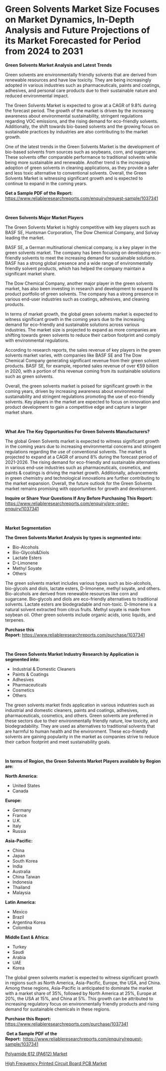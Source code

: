 <p><h1>Green Solvents Market Size Focuses on Market Dynamics, In-Depth Analysis and Future Projections of its Market Forecasted for Period from 2024 to 2031</h1></p><p><strong>Green Solvents Market Analysis and Latest Trends</strong></p>
<p><p>Green solvents are environmentally friendly solvents that are derived from renewable resources and have low toxicity. They are being increasingly adopted in various industries such as pharmaceuticals, paints and coatings, adhesives, and personal care products due to their sustainable nature and reduced environmental impact.</p><p>The Green Solvents Market is expected to grow at a CAGR of 9.8% during the forecast period. The growth of the market is driven by the increasing awareness about environmental sustainability, stringent regulations regarding VOC emissions, and the rising demand for eco-friendly solvents. Additionally, the shift towards bio-based solvents and the growing focus on sustainable practices by industries are also contributing to the market growth.</p><p>One of the latest trends in the Green Solvents Market is the development of bio-based solvents from sources such as soybeans, corn, and sugarcane. These solvents offer comparable performance to traditional solvents while being more sustainable and renewable. Another trend is the increasing adoption of green solvents in cleaning applications, as they provide a safer and less toxic alternative to conventional solvents. Overall, the Green Solvents Market is witnessing significant growth and is expected to continue to expand in the coming years.</p></p>
<p><strong>Get a Sample PDF of the Report:&nbsp;</strong> <a href="https://www.reliableresearchreports.com/enquiry/request-sample/1037341">https://www.reliableresearchreports.com/enquiry/request-sample/1037341</a></p>
<p>&nbsp;</p>
<p><strong>Green Solvents Major Market Players</strong></p>
<p><p>The Green Solvents Market is highly competitive with key players such as BASF SE, Huntsman Corporation, The Dow Chemical Company, and Solvay leading the market. </p><p>BASF SE, a German multinational chemical company, is a key player in the green solvents market. The company has been focusing on developing eco-friendly solvents to meet the increasing demand for sustainable solutions. BASF has a strong global presence and a wide range of environmentally friendly solvent products, which has helped the company maintain a significant market share.</p><p>The Dow Chemical Company, another major player in the green solvents market, has also been investing in research and development to expand its product portfolio of green solvents. The company has a strong presence in various end-user industries such as coatings, adhesives, and cleaning products.</p><p>In terms of market growth, the global green solvents market is expected to witness significant growth in the coming years due to the increasing demand for eco-friendly and sustainable solutions across various industries. The market size is projected to expand as more companies are shifting towards green solvents to reduce their carbon footprint and comply with environmental regulations.</p><p>According to research reports, the sales revenue of key players in the green solvents market varies, with companies like BASF SE and The Dow Chemical Company generating significant revenue from their green solvent products. BASF SE, for example, reported sales revenue of over €59 billion in 2020, with a portion of this revenue coming from its sustainable solutions such as green solvents.</p><p>Overall, the green solvents market is poised for significant growth in the coming years, driven by increasing awareness about environmental sustainability and stringent regulations promoting the use of eco-friendly solvents. Key players in the market are expected to focus on innovation and product development to gain a competitive edge and capture a larger market share.</p></p>
<p>&nbsp;</p>
<p><strong>What Are The Key Opportunities For Green Solvents Manufacturers?</strong></p>
<p><p>The global Green Solvents market is expected to witness significant growth in the coming years due to increasing environmental concerns and stringent regulations regarding the use of conventional solvents. The market is projected to expand at a CAGR of around 8% during the forecast period of 2021-2026. The rising demand for eco-friendly and sustainable alternatives in various end-use industries such as pharmaceuticals, cosmetics, and paints & coatings is driving the market growth. Additionally, advancements in green chemistry and technological innovations are further contributing to the market expansion. Overall, the future outlook for the Green Solvents market remains promising with opportunities for growth and development.</p></p>
<p><strong>Inquire or Share Your Questions If Any Before Purchasing This Report:</strong> <a href="https://www.reliableresearchreports.com/enquiry/pre-order-enquiry/1037341">https://www.reliableresearchreports.com/enquiry/pre-order-enquiry/1037341</a></p>
<p>&nbsp;</p>
<p><strong>Market Segmentation</strong></p>
<p><strong>The Green Solvents Market Analysis by types is segmented into:</strong></p>
<p><ul><li>Bio-Alcohols</li><li>Bio-Glycols&Diols</li><li>Lactate Esters</li><li>D-Limonene</li><li>Methyl Soyate</li><li>Others</li></ul></p>
<p><p>The green solvents market includes various types such as bio-alcohols, bio-glycols and diols, lactate esters, D-limonene, methyl soyate, and others. Bio-alcohols are derived from renewable resources like corn and sugarcane. Bio-glycols and diols are eco-friendly alternatives to traditional solvents. Lactate esters are biodegradable and non-toxic. D-limonene is a natural solvent extracted from citrus fruits. Methyl soyate is made from soybean oil. Other green solvents include organic acids, ionic liquids, and terpenes.</p></p>
<p><strong>Purchase this Report:&nbsp;</strong><a href="https://www.reliableresearchreports.com/purchase/1037341">https://www.reliableresearchreports.com/purchase/1037341</a></p>
<p>&nbsp;</p>
<p><strong>The Green Solvents Market Industry Research by Application is segmented into:</strong></p>
<p><ul><li>Industrial & Domestic Cleaners</li><li>Paints & Coatings</li><li>Adhesives</li><li>Pharmaceuticals</li><li>Cosmetics</li><li>Others</li></ul></p>
<p><p>The green solvents market finds application in various industries such as industrial and domestic cleaners, paints and coatings, adhesives, pharmaceuticals, cosmetics, and others. Green solvents are preferred in these sectors due to their environmentally friendly nature, low toxicity, and biodegradability. They are used as alternatives to traditional solvents that are harmful to human health and the environment. These eco-friendly solvents are gaining popularity in the market as companies strive to reduce their carbon footprint and meet sustainability goals.</p></p>
<p>&nbsp;</p>
<p><strong>In terms of Region, the Green Solvents Market Players available by Region are:</strong></p>
<p>
    <p> <strong> North America: </strong>
        <ul>
            <li>United States</li>
            <li>Canada</li>
        </ul>
        </p> 
    <p> <strong> Europe: </strong>
        <ul>
            <li>Germany</li>
            <li>France</li>
            <li>U.K.</li>
            <li>Italy</li>
            <li>Russia</li>
        </ul>
        </p> 
    <p> <strong> Asia-Pacific: </strong>
        <ul>
            <li>China</li>
            <li>Japan</li>
            <li>South Korea</li>
            <li>India</li>
            <li>Australia</li>
            <li>China Taiwan</li>
            <li>Indonesia</li>
            <li>Thailand</li>
            <li>Malaysia</li>
        </ul>
        </p> 
    <p> <strong> Latin America: </strong>
        <ul>
            <li>Mexico</li>
            <li>Brazil</li>
            <li>Argentina Korea</li>
            <li>Colombia</li>
        </ul>
        </p> 
    <p> <strong> Middle East & Africa: </strong>
        <ul>
            <li>Turkey</li>
            <li>Saudi</li>
            <li>Arabia</li>
            <li>UAE</li>
            <li>Korea</li>
        </ul>
    </p>
    </p>
<p><p>The global green solvents market is expected to witness significant growth in regions such as North America, Asia-Pacific, Europe, the USA, and China. Among these regions, Asia-Pacific is anticipated to dominate the market with a market share of 35%, followed by North America at 25%, Europe at 20%, the USA at 15%, and China at 5%. This growth can be attributed to increasing regulatory focus on environmentally friendly products and rising demand for sustainable chemicals in these regions.</p></p>
<p><strong>Purchase this Report: </strong><a href="https://www.reliableresearchreports.com/purchase/1037341">https://www.reliableresearchreports.com/purchase/1037341</a></p>
<p>&nbsp;<strong>Get a Sample PDF of the Report:&nbsp;&nbsp;</strong><a href="https://www.reliableresearchreports.com/enquiry/request-sample/1037341">https://www.reliableresearchreports.com/enquiry/request-sample/1037341</a></p>
<p><strong></strong></p>
<p><p><a href="https://boundless-drawbridge-702.notion.site/Polyamide-612-PA612-Market-Insights-Market-Players-and-Forecast-Till-2031-c1eadd4355e14102914cb73fe776f653">Polyamide 612 (PA612) Market</a></p><p><a href="https://view.publitas.com/reportprime-1/high-frequency-printed-circuit-board-pcb-market-with-the-goal-of-estimating-the-market-size-and-future-growth-potential-of-various-market-segments-based-on-component-applications-end-user-and-region/">High Frequency Printed Circuit Board PCB Market</a></p></p>